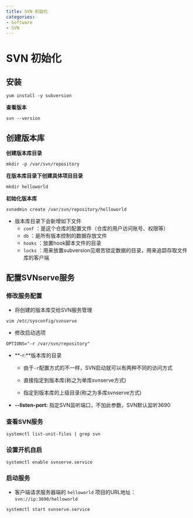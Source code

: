 ```yaml
---
title: SVN 初始化
categories:
- Software
- SVN
---
```

# SVN 初始化

## 安装

```shell
yum install -y subversion
```

**查看版本**

```shell
svn --version
```

## 创建版本库

**创建版本库目录**

```
mkdir -p /var/svn/repository
```

**在版本库目录下创建具体项目目录**

```shell
mkdir helloworld
```

**初始化版本库**

```shell
svnadmin create /var/svn/repository/helloworld
```

- 版本库目录下会新增如下文件
  - `conf` ：是这个仓库的配置文件（仓库的用户访问账号、权限等）
  - `db` ：是所有版本控制的数据存放文件
  - `hooks` ：放置hook脚本文件的目录
  - `locks` ：用来放置subversion见艰苦锁定数据的目录，用来追踪存取文件库的客户端

## 配置SVNserve服务

### 修改服务配置

- 将创建的版本库交给SVN服务管理

```shell
vim /etc/sysconfig/svnserve
```

- 修改启动选项

```
OPTIONS="-r /var/svn/repository"
```

- **-r:**版本库的目录

  - 由于`-r`配置方式的不一样，SVN启动就可以有两种不同的访问方式

  - 直接指定到版本库(称之为单库svnserve方式)
  - 指定到版本库的上级目录(称之为多库svnserve方式)

- **--listen-port:** 指定SVN监听端口，不加此参数，SVN默认监听3690

### 查看SVN服务

```
systemctl list-unit-files | grep svn
```

### 设置开机自启

```
systemctl enable svnserve.service
```

### 启动服务

- 客户端请求服务器端的 `helloworld` 项目的URL地址：`svn://ip:3690/helloworld`

```
systemctl start svnserve.service
```